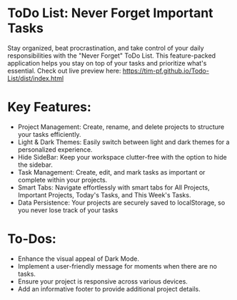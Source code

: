 # ToDo List: Never Forget Important Tasks
Stay organized, beat procrastination, and take control of your daily responsibilities with the "Never Forget" ToDo List. This feature-packed application helps you stay on top of your tasks and prioritize what's essential.
Check out live preview here: https://tim-pf.github.io/Todo-List/dist/index.html

# Key Features:
* Project Management: Create, rename, and delete projects to structure your tasks efficiently.
* Light & Dark Themes: Easily switch between light and dark themes for a personalized experience.
* Hide SideBar: Keep your workspace clutter-free with the option to hide the sidebar.
* Task Management: Create, edit, and mark tasks as important or complete within your projects.
* Smart Tabs: Navigate effortlessly with smart tabs for All Projects, Important Projects, Today's Tasks, and This Week's Tasks.
* Data Persistence: Your projects are securely saved to localStorage, so you never lose track of your tasks


# To-Dos:
* Enhance the visual appeal of Dark Mode.
* Implement a user-friendly message for moments when there are no tasks.
* Ensure your project is responsive across various devices.
* Add an informative footer to provide additional project details.


